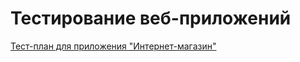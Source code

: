 # Тестирование веб-приложений

[Тест-план для приложения "Интернет-магазин"](https://docs.google.com/spreadsheets/d/1kWMSxatQToslcdC2-2t7miWfdg1zBNG_vGNKuVOLWU8/edit?gid=0#gid=0)
